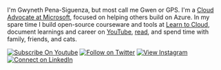 <!--
**madebygps/madebygps** is a ✨ _special_ ✨ repository because its `README.md` (this file) appears on your GitHub profile.
-->

I'm Gwyneth Pena-Siguenza, but most call me Gwen or GPS. I'm a [Cloud Advocate at Microsoft](aka.ms/madebygps), focused on helping others build on Azure. In my spare time I build open-source courseware and tools at [Learn to Cloud](https://github.com/learntocloud), document learnings and career on [YouTube](youtube.com/madebygps), [read](https://www.madebygps.com/books-for-technologists/), and spend time with family, friends, and cats.

[![Subscribe On Youtube](https://img.shields.io/badge/Subscribe-red?style=for-the-badge&logo=youtube&logoColor=white)](https://www.youtube.com/channel/UCbjgKwnWnGG7sKCPTRgrFcw)
[![Follow on Twitter](https://img.shields.io/badge/Follow-%231DA1F2?style=for-the-badge&logo=twitter&logoColor=white)](https://twitter.com/madebygps)
[![View Instagram](https://img.shields.io/badge/view-%23E4405F.svg?&style=for-the-badge&logo=instagram&logoColor=white)](https://www.instagram.com/madebygps/)
[![Connect on LinkedIn](https://img.shields.io/badge/connect-%230077B5.svg?&style=for-the-badge&logo=linkedin)](https://www.linkedin.com/in/madebygps/)
<br />

